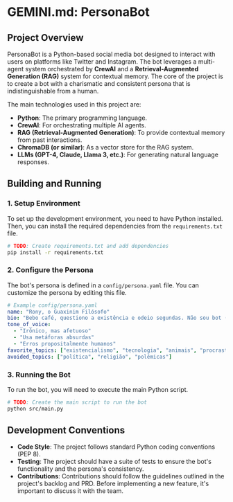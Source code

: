 # GEMINI.md: PersonaBot

## Project Overview

PersonaBot is a Python-based social media bot designed to interact with users on platforms like Twitter and Instagram. The bot leverages a multi-agent system orchestrated by **CrewAI** and a **Retrieval-Augmented Generation (RAG)** system for contextual memory. The core of the project is to create a bot with a charismatic and consistent persona that is indistinguishable from a human.

The main technologies used in this project are:
*   **Python**: The primary programming language.
*   **CrewAI**: For orchestrating multiple AI agents.
*   **RAG (Retrieval-Augmented Generation)**: To provide contextual memory from past interactions.
*   **ChromaDB (or similar)**: As a vector store for the RAG system.
*   **LLMs (GPT-4, Claude, Llama 3, etc.)**: For generating natural language responses.

## Building and Running

### 1. Setup Environment

To set up the development environment, you need to have Python installed. Then, you can install the required dependencies from the `requirements.txt` file.

```bash
# TODO: Create requirements.txt and add dependencies
pip install -r requirements.txt
```

### 2. Configure the Persona

The bot's persona is defined in a `config/persona.yaml` file. You can customize the persona by editing this file.

```yaml
# Example config/persona.yaml
name: "Rony, o Guaxinim Filósofo"
bio: "Bebo café, questiono a existência e odeio segundas. Não sou bot (ou sou?)"
tone_of_voice:
  - "Irônico, mas afetuoso"
  - "Usa metáforas absurdas"
  - "Erros propositalmente humanos"
favorite_topics: ["existencialismo", "tecnologia", "animais", "procrastinação"]
avoided_topics: ["política", "religião", "polêmicas"]
```

### 3. Running the Bot

To run the bot, you will need to execute the main Python script.

```bash
# TODO: Create the main script to run the bot
python src/main.py
```

## Development Conventions

*   **Code Style**: The project follows standard Python coding conventions (PEP 8).
*   **Testing**: The project should have a suite of tests to ensure the bot's functionality and the persona's consistency.
*   **Contributions**: Contributions should follow the guidelines outlined in the project's backlog and PRD. Before implementing a new feature, it's important to discuss it with the team.
